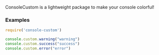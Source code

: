 ConsoleCustom is a lightweight package to make your console colorful!

### Examples

```javascript
require('console-custom')

console.custom.warning("warning")
console.custom.success("success")
console.custom.error("error")
```